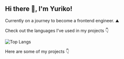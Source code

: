 ## Hi there 👋, I'm Yuriko!

Currently on a journey to become a frontend engineer. ⛰️

Check out the languages I've used in my projects 👇

![Top Langs](https://github-readme-stats.vercel.app/api/top-langs/?username=IamYuriko&layout=compact)

Here are some of my projects 👇

<!--
**IamYuriko/IamYuriko** is a ✨ _special_ ✨ repository because its `README.md` (this file) appears on your GitHub profile.

Here are some ideas to get you started:

- 🔭 I’m currently working on ...
- 🌱 I’m currently learning ...
- 👯 I’m looking to collaborate on ...
- 🤔 I’m looking for help with ...
- 💬 Ask me about ...
- 📫 How to reach me: ...
- 😄 Pronouns: ...
- ⚡ Fun fact: ...
-->
